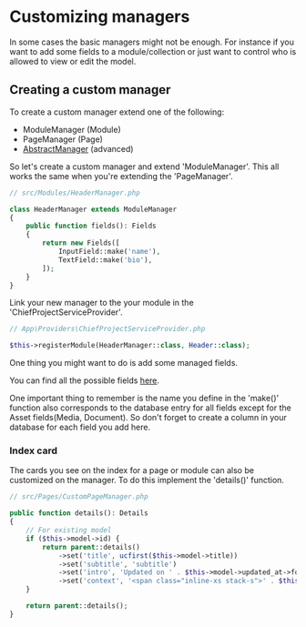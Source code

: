 # Customizing managers

In some cases the basic managers might not be enough.
For instance if you want to add some fields to a module/collection or just want to control who is allowed to view or edit the model.

## Creating a custom manager

To create a custom manager extend one of the following:
- ModuleManager (Module)
- PageManager (Page)
- [AbstractManager](./advanced.md#advanced_model_management) (advanced)

So let's create a custom manager and extend 'ModuleManager'.
This all works the same when you're extending the 'PageManager'.

```php
// src/Modules/HeaderManager.php 

class HeaderManager extends ModuleManager
{
    public function fields(): Fields
    {
        return new Fields([
            InputField::make('name'),
            TextField::make('bio'),
        ]);
    }
}
```

Link your new manager to the your module in the 'ChiefProjectServiceProvider'.

```php
// App\Providers\ChiefProjectServiceProvider.php

$this->registerModule(HeaderManager::class, Header::class);
```

One thing you might want to do is add some managed fields.

You can find all the possible fields [here](./fields.md).

One important thing to remember is the name you define in the 'make()' function also corresponds to the database entry for all fields except for the Asset fields(Media, Document).
So don't forget to create a column in your database for each field you add here.

### Index card

The cards you see on the index for a page or module can also be customized on the manager.
To do this implement the 'details()' function.

```php
// src/Pages/CustomPageManager.php

public function details(): Details
{
    // For existing model
    if ($this->model->id) {
        return parent::details()
            ->set('title', ucfirst($this->model->title))
            ->set('subtitle', 'subtitle')
            ->set('intro', 'Updated on ' . $this->model->updated_at->format('d/m/Y H:i'))
            ->set('context', '<span class="inline-xs stack-s">' . $this->assistant('publish')->publicationStatusAsLabel() . '</span>');
    }

    return parent::details();
}
```